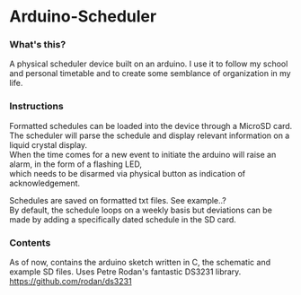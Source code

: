 # Arduino-Scheduler

### What's this?
A physical scheduler device built on an arduino. I use it to follow my school and personal timetable and to create some semblance of organization in my life.

### Instructions
Formatted schedules can be loaded into the device through a MicroSD card.<br />
The scheduler will parse the schedule and display relevant information on a liquid crystal display.<br />
When the time comes for a new event to initiate the arduino will raise an alarm, in the form of a flashing LED, <br />
which needs to be disarmed via physical button as indication of acknowledgement.<br />

Schedules are saved on formatted txt files. See example..?<br />
By default, the schedule loops on a weekly basis but deviations can be made by adding a specifically dated schedule in the SD card.<br />

### Contents
As of now, contains the arduino sketch written in C, the schematic and example SD files.
Uses Petre Rodan's fantastic DS3231 library. https://github.com/rodan/ds3231
